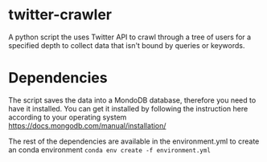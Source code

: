 # twitter-crawler
A python script the uses Twitter API to crawl through a tree of users for a specified depth to collect data that isn't bound by queries or keywords.


# Dependencies
The script saves the data into a MondoDB database, therefore you need to have it installed. You can get it installed by following the instruction here according to your operating system <https://docs.mongodb.com/manual/installation/>

The rest of the dependencies are available in the environment.yml to create an conda environment
```conda env create -f environment.yml```

